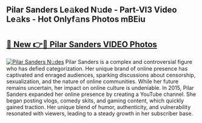 ## Pilar Sanders Le𝚊ked N𝚞de - Part-VI3 Video Le𝚊ks - Hot Onlyf𝚊ns Photos mBEiu

# <h2><a href="http://ab41386.deff.icu/?id=Pilar+Sanders">🔗 New 👉🔴 Pilar Sanders VIDEO Photos</a></h2>

[![Pilar Sanders N𝚞des](https://i.imgur.com/rIISA9y.gif)](http://ab41386.deff.icu/?id=Pilar+Sanders)
Pilar Sanders is a complex and controversial figure who has defied categorization. Her unique brand of online presence has captivated and enraged audiences, sparking discussions about censorship, sexualization, and the nature of online communities. While her future remains uncertain, her impact on online culture is undeniable. In 2015, Pilar Sanders expanded her online presence by creating a YouTube channel. She began posting vlogs, comedy skits, and gaming content, which quickly gained traction. Her unique blend of humor, authenticity, and vulnerability resonated with viewers, leading to a steady growth in her subscriber base.
